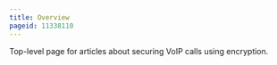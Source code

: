 ```yaml
---
title: Overview
pageid: 11338110
---
```


Top-level page for articles about securing VoIP calls using encryption.

